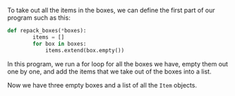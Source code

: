 <!--title={Repack Boxes:Retrieve Items}-->

<!--badges={Python:25,Software Engineering:16,Tinkerer:12}-->

<!--concepts={Lists, For Loops, Slicing Lists}-->

To take out all the items in the boxes, we can define the first part of our program such as this:

```python
def repack_boxes(*boxes):
        items = []
        for box in boxes:
            items.extend(box.empty())
```

In this program, we run a for loop for all the boxes we have, empty them out one by one, and add the items that we take out of the boxes into a list.

Now we have three empty boxes and a list of all the `Item` objects.



